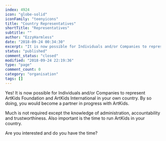 ```yaml
---
index: 4924
icon: "globe-solid"
iconFamily: "teenyicons"
title: "Country Representatives"
shortTitle: "Representatives"
subtitle: ""
author: "EzzyHarmless"
date: "2018-09-24 00:34:30"
excerpt: "It is now possible for Individuals and/or Companies to represent ArtKids Foundation and ArtKids International in your own country. By so doing, you would become a partner in progress with ArtKids.Are you interested and do you have the time?"
status: "published"
comment_status: "closed"
modified: "2018-09-24 22:19:36"
type: "page"
comment_count: 0
category: "organisation"
tags: []
---
```


Yes! It is now possible for Individuals and/or Companies to represent ArtKids Foundation and ArtKids International in your own country. By so doing, you would become a partner in progress with ArtKids.

Much is not required except the knowledge of administration, accountability and trustworthiness. Also important is the time to run ArtKids in your country.

Are you interested and do you have the time?